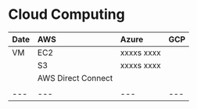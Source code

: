 # Cloud Computing

| Date       | AWS | Azure | GCP |
| :---       | :--- | :--- | :---               |
| VM | EC2 | xxxxs xxxx |     |
|  | S3 | xxxxs xxxx |     |
|    | AWS Direct Connect |     |     |
|    |  |     |     |
| --- | --- | --- | --- |
